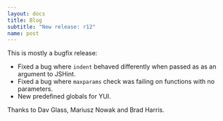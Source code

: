 ```yaml
---
layout: docs
title: Blog
subtitle: "New release: r12"
name: post
---
```


This is mostly a bugfix release:

 * Fixed a bug where `indent` behaved differently when passed as
   as an argument to JSHint.
 * Fixed a bug where `maxparams` check was failing on functions
   with no parameters.
 * New predefined globals for YUI.

Thanks to Dav Glass, Mariusz Nowak and Brad Harris.
